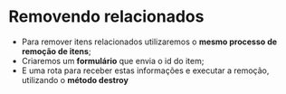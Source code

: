 # Removendo relacionados

- Para remover itens relacionados utilizaremos o **mesmo processo de remoção de itens**;
- Criaremos um **formulário** que envia o id do item;
- E uma rota para receber estas informações e executar a remoção, utilizando o **método destroy**
